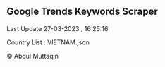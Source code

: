 

## Google Trends Keywords Scraper 
 
Last Update 27-03-2023 , 16:25:16

Country List :
VIETNAM.json



© Abdul Muttaqin 
